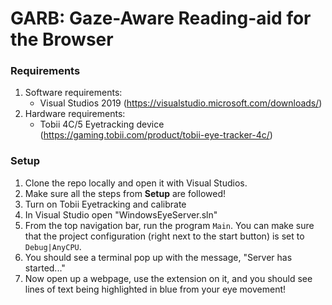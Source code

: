 # GARB: Gaze-Aware Reading-aid for the Browser

### Requirements
1. Software requirements:
    * Visual Studios 2019 (https://visualstudio.microsoft.com/downloads/)
2. Hardware requirements:
    * Tobii 4C/5 Eyetracking device (https://gaming.tobii.com/product/tobii-eye-tracker-4c/)

### Setup
1. Clone the repo locally and open it with Visual Studios.
1. Make sure all the steps from __Setup__ are followed!
2. Turn on Tobii Eyetracking and calibrate
1. In Visual Studio open "WindowsEyeServer.sln" 
3. From the top navigation bar, run the program `Main`. You can make sure that the project configuration (right next to the start button) is set to `Debug|AnyCPU`.
4. You should see a terminal pop up with the message, "Server has started..."
5. Now open up a webpage, use the extension on it, and you should see lines of text being highlighted in blue from your eye movement!
